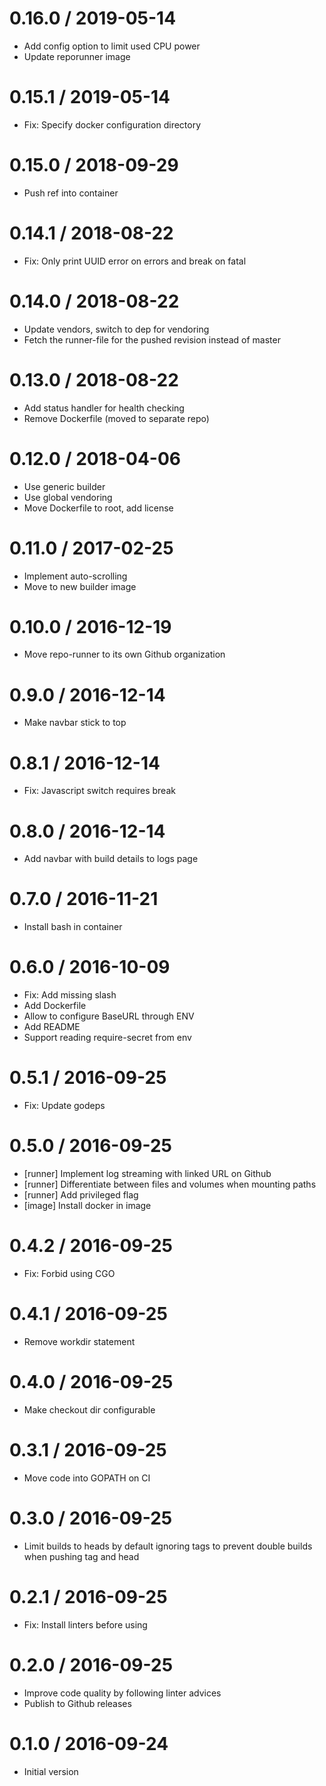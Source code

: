 # 0.16.0 / 2019-05-14

  * Add config option to limit used CPU power
  * Update reporunner image

# 0.15.1 / 2019-05-14

  * Fix: Specify docker configuration directory

# 0.15.0 / 2018-09-29

  * Push ref into container

# 0.14.1 / 2018-08-22

  * Fix: Only print UUID error on errors and break on fatal

# 0.14.0 / 2018-08-22

  * Update vendors, switch to dep for vendoring
  * Fetch the runner-file for the pushed revision instead of master

# 0.13.0 / 2018-08-22

  * Add status handler for health checking
  * Remove Dockerfile (moved to separate repo)

# 0.12.0 / 2018-04-06

  * Use generic builder
  * Use global vendoring
  * Move Dockerfile to root, add license

# 0.11.0 / 2017-02-25

  * Implement auto-scrolling
  * Move to new builder image

# 0.10.0 / 2016-12-19

  * Move repo-runner to its own Github organization

# 0.9.0 / 2016-12-14

  * Make navbar stick to top

# 0.8.1 / 2016-12-14

  * Fix: Javascript switch requires break

# 0.8.0 / 2016-12-14

  * Add navbar with build details to logs page

# 0.7.0 / 2016-11-21

  * Install bash in container

# 0.6.0 / 2016-10-09

  * Fix: Add missing slash
  * Add Dockerfile
  * Allow to configure BaseURL through ENV
  * Add README
  * Support reading require-secret from env

# 0.5.1 / 2016-09-25

  * Fix: Update godeps

# 0.5.0 / 2016-09-25

  * [runner] Implement log streaming with linked URL on Github
  * [runner] Differentiate between files and volumes when mounting paths
  * [runner] Add privileged flag
  * [image] Install docker in image

# 0.4.2 / 2016-09-25

  * Fix: Forbid using CGO

# 0.4.1 / 2016-09-25

  * Remove workdir statement

# 0.4.0 / 2016-09-25

  * Make checkout dir configurable

# 0.3.1 / 2016-09-25

  * Move code into GOPATH on CI

# 0.3.0 / 2016-09-25

  * Limit builds to heads by default ignoring tags to prevent double builds when pushing tag and head

# 0.2.1 / 2016-09-25

  * Fix: Install linters before using

# 0.2.0 / 2016-09-25

  * Improve code quality by following linter advices
  * Publish to Github releases

# 0.1.0 / 2016-09-24

  * Initial version
